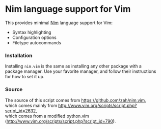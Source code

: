 # Nim language support for Vim
This provides minimal [Nim](http://nim-lang.org) language support for Vim:
- Syntax highlighting
- Configuration options
- Filetype autocommands

### Installation
Installing `nim.vim` is the same as installing any other package with a package manager.
Use your favorite manager, and follow their instructions for how to set it up.

### Source
The source of this script comes from https://github.com/zah/nim.vim,  
which comes mainly from http://www.vim.org/scripts/script.php?script_id=2632,  
which comes from a modified python.vim (http://www.vim.org/scripts/script.php?script_id=790).

